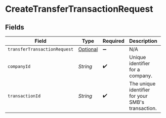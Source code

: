# CreateTransferTransactionRequest


## Fields

| Field                                                                                         | Type                                                                                          | Required                                                                                      | Description                                                                                   | Example                                                                                       |
| --------------------------------------------------------------------------------------------- | --------------------------------------------------------------------------------------------- | --------------------------------------------------------------------------------------------- | --------------------------------------------------------------------------------------------- | --------------------------------------------------------------------------------------------- |
| `transferTransactionRequest`                                                                  | [Optional<TransferTransactionRequest>](../../models/components/TransferTransactionRequest.md) | :heavy_minus_sign:                                                                            | N/A                                                                                           |                                                                                               |
| `companyId`                                                                                   | *String*                                                                                      | :heavy_check_mark:                                                                            | Unique identifier for a company.                                                              | 8a210b68-6988-11ed-a1eb-0242ac120002                                                          |
| `transactionId`                                                                               | *String*                                                                                      | :heavy_check_mark:                                                                            | The unique identifier for your SMB's transaction.                                             | 336694d8-2dca-4cb5-a28d-3ccb83e55eee                                                          |
